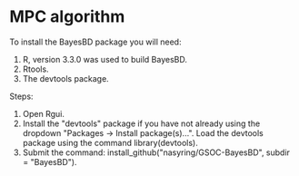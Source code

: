 # MPC algorithm





To install the BayesBD package you will need:
  1.  R, version 3.3.0 was used to build BayesBD.
  2.  Rtools.
  3.  The devtools package.
  
Steps:
  1.  Open Rgui.
  2.  Install the "devtools" package if you have not already using the dropdown "Packages -> Install package(s)...".  Load the devtools      package using the command library(devtools).  
  3.  Submit the command: install_github("nasyring/GSOC-BayesBD", subdir = "BayesBD").
